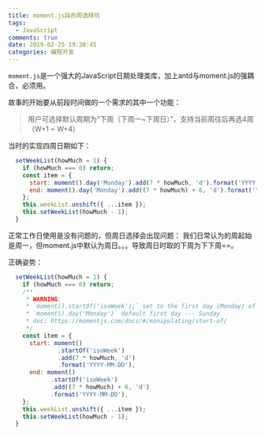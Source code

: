 ```yaml
---
title: moment.js踩的周选择坑
tags:
  - JavaScript
comments: true
date: 2019-02-25 19:30:45
categories: 编程开发
---
```

`moment.js`是一个强大的JavaScript日期处理类库，加上antd与moment.js的强耦合，必须用。

故事的开始要从前段时间做的一个需求的其中一个功能：
> 用户可选择默认周期为“下周（下周一~下周日）”，支持当前周往后再选4周（W+1 ~ W+4）
<!--more-->
当时的实现四周日期如下：
```javascript
  setWeekList(howMuch = 1) {
    if (howMuch === 0) return;
    const item = {
      start: moment().day('Monday').add(7 * howMuch, 'd').format('YYYY-MM-DD'),
      end: moment().day('Monday').add((7 * howMuch) + 6, 'd').format('YYYY-MM-DD'),
    };
    this.weekList.unshift({ ...item });
    this.setWeekList(howMuch - 1);
  }
```

正常工作日使用是没有问题的，但周日选择会出现问题：
我们日常认为的周起始是周一，但moment.js中默认为周日。。。导致周日时取的下周为下下周==。



正确姿势：

```javascript
  setWeekList(howMuch = 1) {
    if (howMuch === 0) return;
    /**
     * WARNING:
     * `moment().startOf('isoWeek');` set to the first day (Monday) of this week according to ISO 8601, 12:00 am
     * `moment().day('Monday')` default first day --- Sunday
     * doc: https://momentjs.com/docs/#/manipulating/start-of/
     */
    const item = {
      start: moment()
              .startOf('isoWeek')
              .add(7 * howMuch, 'd')
              .format('YYYY-MM-DD'),
      end: moment()
            .startOf('isoWeek')
            .add((7 * howMuch) + 6, 'd')
            .format('YYYY-MM-DD'),
    };
    this.weekList.unshift({ ...item });
    this.setWeekList(howMuch - 1);
  }
```